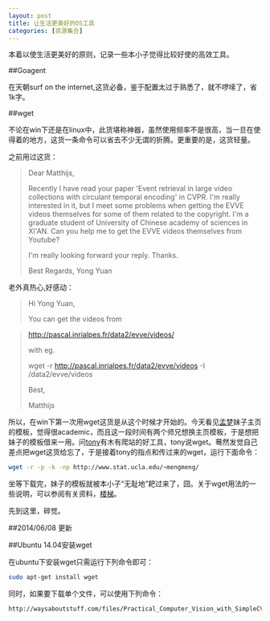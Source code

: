 ```yaml
---
layout: post
title: 让生活更美好的OS工具
categories: [资源集合]
---
```


本着以使生活更美好的原则，记录一些本小子觉得比较好使的高效工具。

##Goagent

在天朝surf on the internet,这货必备，鉴于配置太过于熟悉了，就不啰嗦了，省1k字。

##wget

不论在win下还是在linux中，此货堪称神器，虽然使用频率不是很高，当一旦在使得着的地方，这货一条命令可以省去不少无谓的折腾。更重要的是，这货轻量。

之前用过这货：
>Dear Matthijs,
>
>Recently I have read your paper 'Event retrieval in large video collections with circulant temporal encoding' in CVPR. I'm really interested in it, but I meet some problems when getting the EVVE videos themselves for some of them related to the copyright. I'm a graduate student  of University of Chinese academy of sciences in XI'AN. Can you help me to get the EVVE videos themselves from Youtube?
>
>I'm really looking forward your reply. Thanks.
>
>Best Regards,
>Yong Yuan

老外真热心,好感动：
>Hi Yong Yuan,
>
>You can get the videos from

>http://pascal.inrialpes.fr/data2/evve/videos/
>
>with eg.
>
>wget -r http://pascal.inrialpes.fr/data2/evve/videos -I /data2/evve/videos
>
>Best,
>
>Matthijs

所以，在win下第一次用wget这货是从这个时候才开始的。今天看见[孟梦](http://www.stat.ucla.edu/~mengmeng/index.html)妹子主页的模板，觉得很academic，而且这一段时间有两个师兄想换主页模板，于是想把妹子的模板借来一用。问[tony](http://peqiu.com/)有木有爬站的好工具，tony说wget。蓦然发觉自己差点把wget这货给忘了，于是接着tony的指点和传过来的wget，运行下面命令：

```sh
wget -r -p -k -np http://www.stat.ucla.edu/~mengmeng/
```
坐等下载完，妹子的模板就被本小子“无耻地”耙过来了，囧。关于wget用法的一些说明，可以参阅有关资料，[楼梯](http://hi.baidu.com/xjtdy888/item/9ec3bbf57672f32d743c4c92)。

先到这里，碎觉。

##2014/06/08 更新

##Ubuntu 14.04安装wget

在ubuntu下安装wget只需运行下列命令即可：

```sh
sudo apt-get install wget
```
同时，如果要下载单个文件，可以使用下列命令：

```sh
http://waysaboutstuff.com/files/Practical_Computer_Vision_with_SimpleCV.pdf 
```
